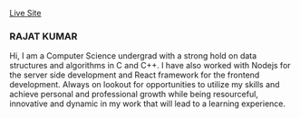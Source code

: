 [Live Site](https://www.kumarrajat.me/)

### RAJAT KUMAR

Hi, I am a Computer Science undergrad with a strong hold on data structures and algorithms in C and C++. I have also worked with Nodejs for the server side development and React framework for the frontend development. Always on lookout for opportunities to utilize my skills and achieve personal and professional growth while being resourceful, innovative and dynamic in my work that will lead to a learning experience.
